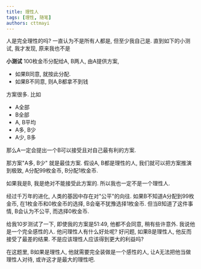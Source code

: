 ```yaml
---
title: 理性人
tags: [理性, 随笔]
authors: cttmayi
---
```


人是完全理性的吗? 一直认为不是所有人都是, 但至少我自己是. 直到如下的小测试, 我才发现, 原来我也不是

**小测试**
100枚金币分配给A, B两人, 由A提供方案, 

- 如果B同意, 就按此分配. 
- 如果B不同意, 则A,B都拿不到钱

方案很多.  比如

- A全部
- B全部
- A, B平均
- A多, B少
- A少, B多

那么A一定会提出一个B可以接受且对自己最有利的方案.

那方案"A多, B少" 就是最佳方案. 假设A, B都是理性的人,   我们就可以把方案推演到极致, A分配99枚金币, B分配1枚金币.

如果我是B, 我是绝对不能接受此方案的. 所以我也一定不是一个理性人. 

经过千万年的进化, 人类的基因中存在对"公平"的向往. 如果B不知道A分配到99枚金币, 在1枚金币和0枚金币的选择, B会毫不犹豫选择1枚金币. 但当B知道了这件事情, B会认为不公平, 而选择0枚金币. 

给我10岁测试了一下, 即使我的方案是51:49, 他都不会同意, 稍有些许意外. 我说他是一个完全感性的人. 他问理性人有什么好处呢? 好问题, 如果B是理性人, 他反而接受了最差的结果. 不是应该理性人应该得到更大的利益吗?

在这题里, B如果是理性人, 他就需要完全装做是一个感性的人, 让A无法把他当做理性人对待, 或许这才是最大的理性吧.

